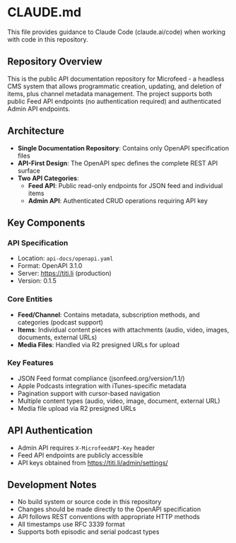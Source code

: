 # CLAUDE.md

This file provides guidance to Claude Code (claude.ai/code) when working with code in this repository.

## Repository Overview

This is the public API documentation repository for Microfeed - a headless CMS system that allows programmatic creation, updating, and deletion of items, plus channel metadata management. The project supports both public Feed API endpoints (no authentication required) and authenticated Admin API endpoints.

## Architecture

- **Single Documentation Repository**: Contains only OpenAPI specification files
- **API-First Design**: The OpenAPI spec defines the complete REST API surface
- **Two API Categories**:
  - **Feed API**: Public read-only endpoints for JSON feed and individual items
  - **Admin API**: Authenticated CRUD operations requiring API key

## Key Components

### API Specification
- Location: `api-docs/openapi.yaml`
- Format: OpenAPI 3.1.0
- Server: https://titi.li (production)
- Version: 0.1.5

### Core Entities
- **Feed/Channel**: Contains metadata, subscription methods, and categories (podcast support)
- **Items**: Individual content pieces with attachments (audio, video, images, documents, external URLs)
- **Media Files**: Handled via R2 presigned URLs for upload

### Key Features
- JSON Feed format compliance (jsonfeed.org/version/1.1/)
- Apple Podcasts integration with iTunes-specific metadata
- Pagination support with cursor-based navigation
- Multiple content types (audio, video, image, document, external URL)
- Media file upload via R2 presigned URLs

## API Authentication
- Admin API requires `X-MicrofeedAPI-Key` header
- Feed API endpoints are publicly accessible
- API keys obtained from https://titi.li/admin/settings/

## Development Notes
- No build system or source code in this repository
- Changes should be made directly to the OpenAPI specification
- API follows REST conventions with appropriate HTTP methods
- All timestamps use RFC 3339 format
- Supports both episodic and serial podcast types